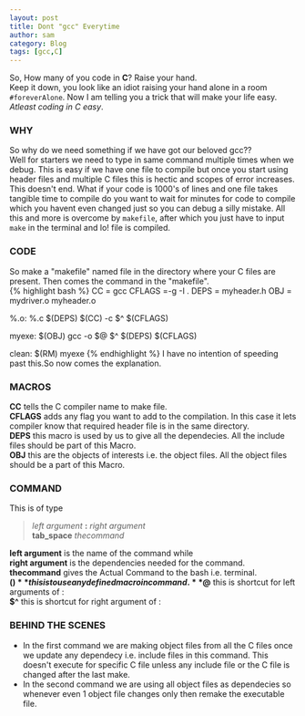 ```yaml
---
layout: post
title: Dont "gcc" Everytime
author: sam
category: Blog
tags: [gcc,C]
---
```


So, How many of you code in **C**? Raise your hand.  
Keep it down, you look like an idiot raising your hand alone in a room `#foreverAlone`. 
Now I am telling you a trick that will make your life easy. _Atleast coding in C easy_.
### WHY
 So why do we need something if we have got our beloved gcc??  
 Well for starters we need to type in same command multiple times when we debug. This is easy if we have one file to compile but once you start using header files and multiple C files this is hectic and scopes of error increases. This doesn't end. What if your code is 1000's of lines and one file takes tangible time to compile do you want to wait for minutes for code to compile which you havent even changed just so you can debug a silly mistake. All this and more is overcome by `makefile`, after which you just have to input `make` in the terminal and lo! file is compiled.  
### CODE  
 So make a "makefile" named file in the directory where your C files are present. Then comes the command in the "makefile".  
{% highlight bash %}
CC = gcc
CFLAGS =-g -I .
DEPS = myheader.h
OBJ = mydriver.o myheader.o

%.o: %.c $(DEPS)
	$(CC) -c $^ $(CFLAGS)

myexe: $(OBJ)
	gcc -o $@ $^ $(DEPS) $(CFLAGS)

clean:
	$(RM) myexe
{% endhighlight %}
I have no intention of speeding past this.So now comes the explanation.  
### MACROS  
 **CC** tells the C compiler name to make file.  
 **CFLAGS** adds any flag you want to add to the compilation. In this case it lets compiler know that required header file is in the same directory.  
 **DEPS** this macro is used by us to give all the dependecies. All the include files should be part of this Macro.  
 **OBJ** this are the objects of interests i.e. the object files. All the object files should be a part of this Macro.  

### COMMAND  
 This is of type  
 > _left argument_ **:** _right argument_  
 >**tab_space** _thecommand_  
 
 **left argument** is the name of the command while  
 **right argument** is the dependencies needed for the command.  
 **thecommand** gives the Actual Command to the bash i.e. terminal.  
 **$( )** this is to use any defined macro in command.  
 **$@** this is shortcut for left arguments of :  
 **$^** this is shortcut for right argument of :  
### BEHIND THE SCENES
 * In the first command we are making object files from all the C files once we update any dependecy i.e. include files in this command. This doesn't execute for specific C file unless any include file or the C file is changed after the last make.
 * In the second command we are using all object files as dependecies so whenever even 1 object file changes only then remake the executable file.  
 